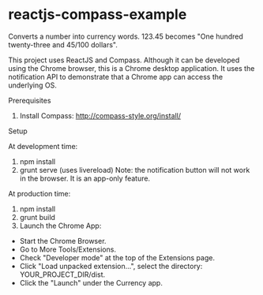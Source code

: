 # reactjs-compass-example

Converts a number into currency words. 123.45 becomes "One hundred twenty-three and 45/100 dollars".

This project uses ReactJS and Compass. Although it can be developed using the Chrome browser, this is a Chrome desktop application.
It uses the notification API to demonstrate that a Chrome app can access the underlying OS.

Prerequisites  

1. Install Compass: http://compass-style.org/install/

Setup  

At development time:

1. npm install
2. grunt serve (uses livereload)
Note: the notification button will not work in the browser. It is an app-only feature.

At production time:

1. npm install
2. grunt build
3. Launch the Chrome App:

* Start the Chrome Browser.
* Go to More Tools/Extensions.
* Check "Developer mode" at the top of the Extensions page.
* Click "Load unpacked extension...", select the directory: YOUR_PROJECT_DIR/dist.
* Click the "Launch" under the Currency app.
